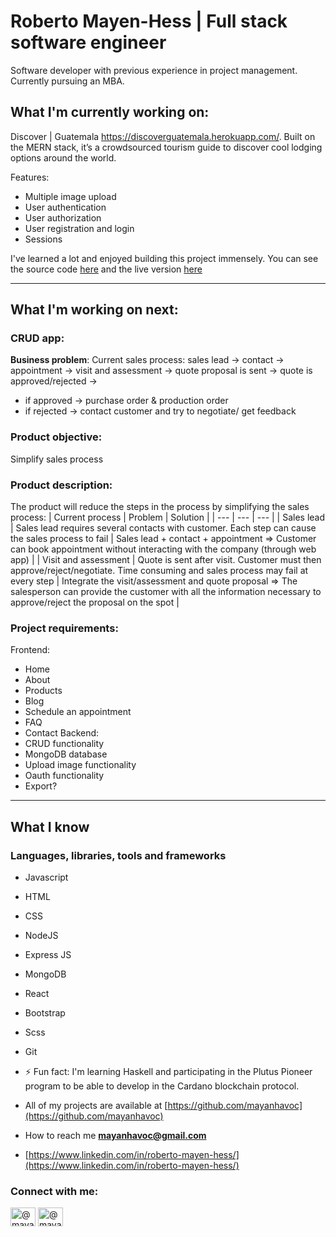 # Roberto Mayen-Hess | Full stack software engineer 
Software developer with previous experience in project management. Currently pursuing an MBA. 

## What I'm currently working on: 

Discover | Guatemala 
https://discoverguatemala.herokuapp.com/. 
Built on the MERN stack, it’s a crowdsourced tourism guide to discover cool lodging options around the world. 

Features: 
- Multiple image upload
- User authentication
- User authorization
- User registration and login
- Sessions

I've learned a lot and enjoyed building this project immensely. 
You can see the source code [here](https://github.com/mayanhavoc/yelp_camp) and the live version [here](https://discoverguatemala.herokuapp.com/) 

---


## What I'm working on next: 
### CRUD app: 
**Business problem**: 
Current sales process: sales lead -> contact -> appointment -> visit and assessment -> quote proposal is sent -> quote is approved/rejected -> 
  - if approved -> purchase order & production order
  - if rejected -> contact customer and try to negotiate/ get feedback

### Product objective: 
Simplify sales process

### Product description: 
The product will reduce the steps in the process by simplifying the sales process:
| Current process | Problem | Solution |
| --- | --- | --- | 
| Sales lead | Sales lead requires several contacts with customer. Each step can cause the sales process to fail | Sales lead + contact + appointment => Customer can book appointment without interacting with the company (through web app) |
| Visit and assessment | Quote is sent after visit. Customer must then approve/reject/negotiate. Time consuming and sales process may fail at every step | Integrate the visit/assessment and quote proposal => The salesperson can provide the customer with all the information necessary to approve/reject the proposal on the spot |

### Project requirements: 
Frontend: 
  - Home
  - About
  - Products
  - Blog
  - Schedule an appointment
  - FAQ
  - Contact
Backend: 
- CRUD functionality
- MongoDB database
- Upload image functionality
- Oauth functionality
- Export? 
---



## What I know

### Languages, libraries, tools and frameworks
- Javascript
- HTML
- CSS
- NodeJS
- Express JS
- MongoDB
- React
- Bootstrap
- Scss
- Git

- ⚡ Fun fact: I'm learning Haskell and participating in the Plutus Pioneer program to be able to develop in the Cardano blockchain protocol. 

- All of my projects are available at [https://github.com/mayanhavoc](https://github.com/mayanhavoc)

- How to reach me **mayanhavoc@gmail.com**

- [https://www.linkedin.com/in/roberto-mayen-hess/](https://www.linkedin.com/in/roberto-mayen-hess/)


<h3 align="left">Connect with me:</h3>
<p align="left">
<a href="https://dev.to/@mayanhavoc" target="blank"><img align="center" src="https://cdn.jsdelivr.net/npm/simple-icons@3.0.1/icons/dev-dot-to.svg" alt="@mayanhavoc" height="30" width="40" /></a>
<a href="https://twitter.com/@mayanhavoc" target="blank"><img align="center" src="https://cdn.jsdelivr.net/npm/simple-icons@3.0.1/icons/twitter.svg" alt="@mayanhavoc" height="30" width="40" /></a>
</p>


